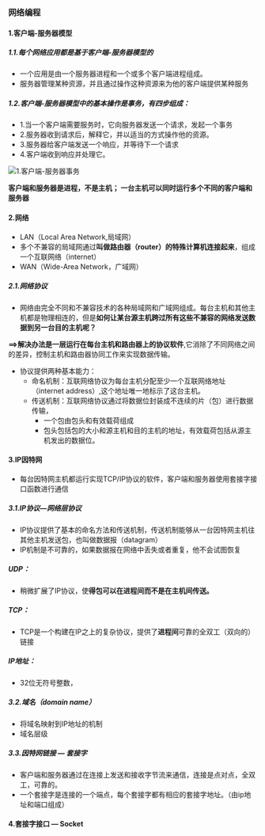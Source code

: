 ### 网络编程

#### 1.客户端-服务器模型

##### 1.1.每个网络应用都是基于客户端-服务器模型的

- 一个应用是由一个服务器进程和一个或多个客户端进程组成。
- 服务器管理某种资源，并且通过操作这种资源来为他的客户端提供某种服务

##### 1.2.客户端-服务器模型中的基本操作是事务，有四步组成：

- 1.当一个客户端需要服务时，它向服务器发送一个请求，发起一个事务
- 2.服务器收到请求后，解释它，并以适当的方式操作他的资源。
- 3.服务器给客户端发送一个响应，并等待下一个请求
- 4.客户端收到响应并处理它。

![1.客户端-服务器事务](/Users/zhuzhonghua036/study1/github/ks_tree/00_base/01_深入理解计算机系统/11_网络编程/res0/1.客户端-服务器事务.png)

**客户端和服务器是进程，不是主机； 一台主机可以同时运行多个不同的客户端和服务器**

#### 2.网络

- LAN（Local Area Network,局域网）
- 多个不兼容的局域网通过**叫做路由器（router）的特殊计算机连接起来**，组成一个互联网络（internet）
- WAN（Wide-Area Network，广域网）

##### 2.1.网络协议

- 网络由完全不同和不兼容技术的各种局域网和广域网组成。每台主机和其他主机都是物理相连的，但是**如何让某台源主机跨过所有这些不兼容的网络发送数据到另一台目的主机呢？**

**==>解决办法是一层运行在每台主机和路由器上的协议软件**,它消除了不同网络之间的差异，控制主机和路由器协同工作来实现数据传输。

- 协议提供两种基本能力：
  - 命名机制：互联网络协议为每台主机分配至少一个互联网络地址（internet address）,这个地址唯一地标示了这台主机。
  - 传送机制：互联网络协议通过将数据位封装成不连续的片（包）进行数据传输，
    - 一个包由包头和有效载荷组成
    - 包头包括包的大小和源主机和目的主机的地址，有效载荷包括从源主机发出的数据位。

#### 3.IP因特网

- 每台因特网主机都运行实现TCP/IP协议的软件，客户端和服务器使用套接字接口函数进行通信

##### 3.1.IP协议—网络层协议

- IP协议提供了基本的命名方法和传送机制，传送机制能够从一台因特网主机往其他主机发送包，也叫做数据报（datagram）
- IP机制是不可靠的，如果数据报在网络中丢失或者重复，他不会试图恢复

##### UDP：

- 稍微扩展了IP协议，使**得包可以在进程间而不是在主机间传送。**

##### TCP：

- TCP是一个构建在IP之上的复杂协议，提供了**进程间**可靠的全双工（双向的）链接

##### IP地址：

- 32位无符号整数，

##### 3.2.域名（domain name）

- 将域名映射到IP地址的机制
- 域名层级

##### 3.3.因特网链接 — 套接字

- 客户端和服务器通过在连接上发送和接收字节流来通信，连接是点对点，全双工，可靠的。
- 一个套接字是连接的一个端点，每个套接字都有相应的套接字地址。（由ip地址和端口组成）



#### 4.套接字接口 — Socket













